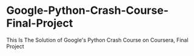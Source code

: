 # Google-Python-Crash-Course-Final-Project
This Is The Solution of Google's Python Crash Course on Coursera, Final Project

